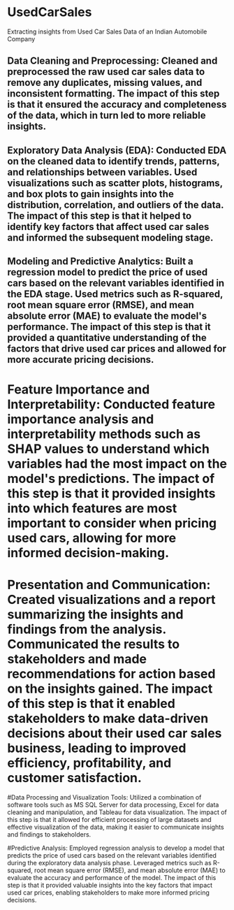 # UsedCarSales
Extracting insights from Used Car Sales Data of an Indian Automobile Company

## Data Cleaning and Preprocessing: Cleaned and preprocessed the raw used car sales data to remove any duplicates, missing values, and inconsistent formatting. The impact of this step is that it ensured the accuracy and completeness of the data, which in turn led to more reliable insights.

## Exploratory Data Analysis (EDA): Conducted EDA on the cleaned data to identify trends, patterns, and relationships between variables. Used visualizations such as scatter plots, histograms, and box plots to gain insights into the distribution, correlation, and outliers of the data. The impact of this step is that it helped to identify key factors that affect used car sales and informed the subsequent modeling stage.

## Modeling and Predictive Analytics: Built a regression model to predict the price of used cars based on the relevant variables identified in the EDA stage. Used metrics such as R-squared, root mean square error (RMSE), and mean absolute error (MAE) to evaluate the model's performance. The impact of this step is that it provided a quantitative understanding of the factors that drive used car prices and allowed for more accurate pricing decisions.

# Feature Importance and Interpretability: Conducted feature importance analysis and interpretability methods such as SHAP values to understand which variables had the most impact on the model's predictions. The impact of this step is that it provided insights into which features are most important to consider when pricing used cars, allowing for more informed decision-making.

# Presentation and Communication: Created visualizations and a report summarizing the insights and findings from the analysis. Communicated the results to stakeholders and made recommendations for action based on the insights gained. The impact of this step is that it enabled stakeholders to make data-driven decisions about their used car sales business, leading to improved efficiency, profitability, and customer satisfaction.

#Data Processing and Visualization Tools: Utilized a combination of software tools such as MS SQL Server for data processing, Excel for data cleaning and manipulation, and Tableau for data visualization. The impact of this step is that it allowed for efficient processing of large datasets and effective visualization of the data, making it easier to communicate insights and findings to stakeholders.

#Predictive Analysis: Employed regression analysis to develop a model that predicts the price of used cars based on the relevant variables identified during the exploratory data analysis phase. Leveraged metrics such as R-squared, root mean square error (RMSE), and mean absolute error (MAE) to evaluate the accuracy and performance of the model. The impact of this step is that it provided valuable insights into the key factors that impact used car prices, enabling stakeholders to make more informed pricing decisions.
